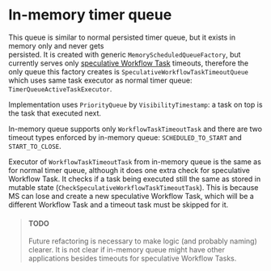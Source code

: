 # In-memory timer queue
This queue is similar to normal persisted timer queue, but it exists in memory only and never gets  
persisted. It is created with generic `MemoryScheduledQueueFactory`, but currently serves only
[speculative Workflow Task](speculative-workflow-task.md) timeouts, therefore the only queue this factory creates
is `SpeculativeWorkflowTaskTimeoutQueue` which uses same task executor as normal timer queue:
`TimerQueueActiveTaskExecutor`.

Implementation uses `PriorityQueue` by `VisibilityTimestamp`: a task on top is the task that
executed next.

In-memory queue supports only `WorkflowTaskTimeoutTask` and there are two timeout types
enforced by in-memory queue: `SCHEDULED_TO_START` and `START_TO_CLOSE`.

Executor of `WorkflowTaskTimeoutTask` from in-memory queue is the same as for normal timer queue,
although it does one extra check for speculative Workflow Task. It checks if a task being executed still the same
as stored in mutable state (`CheckSpeculativeWorkflowTaskTimeoutTask`). This is because MS can lose and create
a new speculative Workflow Task, which will be a different Workflow Task and a timeout task must be skipped for it. 

> #### TODO
> Future refactoring is necessary to make logic (and probably naming) clearer. It is not clear
> if in-memory queue might have other applications besides timeouts for speculative Workflow Tasks.
